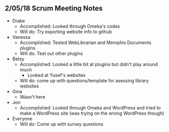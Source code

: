 ## 2/05/18 Scrum Meeting Notes

* Drake
    * Accomplished: Looked through Omeka's codes
    * Will do: Try exporting website info to github
* Vanessa
    * Accomplished: Tested WebLibrarian and Memphis Documents plugins
    * Will do: Test out other plugins
* Betsy
    * Accomplished: Looked a little bit at plugins but didn't play around much
         * Looked at Yusef's websites
    * Will do: come up with questions/template for asessing library websites
* Gina
    * Wasn't here
* Jon
    * Accomplished: Looked through Omeka and WordPress and tried to make a WordPress site (was trying on the wrong WordPress though)
* Everyone
    * Will do: Come up with survey questions